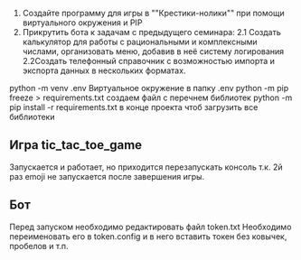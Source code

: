 1. Создайте программу для игры в ""Крестики-нолики"" при помощи виртуального окружения и PIP
2. Прикрутить бота к задачам с предыдущего семинара:
    2.1 Создать калькулятор для работы с рациональными и комплексными числами, 
    организовать меню, добавив в неё систему логирования
    2.2Создать телефонный справочник с возможностью импорта и экспорта данных в нескольких форматах.


python -m venv .env   Виртуальное окружение в папку   .env
python -m pip freeze > requirements.txt   создаем файл с перечнем библиотек
python -m pip install -r requirements.txt   в конце проекта чтоб загрузить все библиотеки


## Игра tic_tac_toe_game
Запускается и работает, но приходится перезапускать консоль т.к. 2й раз emoji не запускается после завершения игры.


## Бот

Перед запуском необходимо редактировать файл token.txt Необходимо переименовать его в token.config и в него вставить токен без ковычек, пробелов и т.п.
